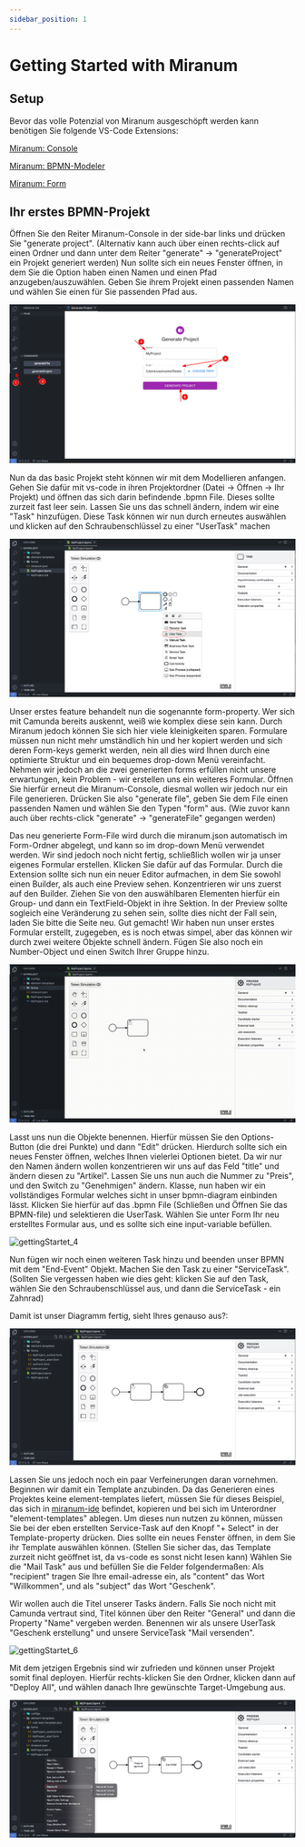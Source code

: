 ```yaml
---
sidebar_position: 1
---
```


# Getting Started with Miranum

## Setup
Bevor das volle Potenzial von Miranum ausgeschöpft werden kann benötigen Sie folgende VS-Code Extensions:

[Miranum: Console](https://marketplace.visualstudio.com/items?itemName=miragon-gmbh.miranum-console)

[Miranum: BPMN-Modeler](https://marketplace.visualstudio.com/items?itemName=miragon-gmbh.vs-code-bpmn-modeler)

[Miranum: Form](https://marketplace.visualstudio.com/items?itemName=miragon-gmbh.vs-code-vuetify-jsonschema-builder)


## Ihr erstes BPMN-Projekt
Öffnen Sie den Reiter Miranum-Console in der side-bar links und drücken Sie "generate project". 
(Alternativ kann auch über einen rechts-click auf einen Ordner und dann unter dem Reiter "generate" -> "generateProject" ein Projekt generiert werden)
Nun sollte sich ein neues Fenster öffnen, in dem Sie die Option haben einen Namen und einen Pfad anzugeben/auszuwählen.
Geben Sie ihrem Projekt einen passenden Namen und wählen Sie einen für Sie passenden Pfad aus.

![gettingStartet_1](img/gettingStartet_step1.png)

Nun da das basic Projekt steht können wir mit dem Modellieren anfangen. 
Gehen Sie dafür mit vs-code in ihren Projektordner (Datei -> Öffnen -> Ihr Projekt) und öffnen das sich darin befindende .bpmn File.
Dieses sollte zurzeit fast leer sein. Lassen Sie uns das schnell ändern, indem wir eine "Task" hinzufügen.
Diese Task können wir nun durch erneutes auswählen und klicken auf den Schraubenschlüssel zu einer "UserTask" machen

![gettingStartet_2](img/gettingStartet_step2.png)

Unser erstes feature behandelt nun die sogenannte form-property.
Wer sich mit Camunda bereits auskennt, weiß wie komplex diese sein kann.
Durch Miranum jedoch können Sie sich hier viele kleinigkeiten sparen. 
Formulare müssen nun nicht mehr umständlich hin und her kopiert werden und sich deren Form-keys gemerkt werden, 
nein all dies wird Ihnen durch eine optimierte Struktur und ein bequemes drop-down Menü vereinfacht.
Nehmen wir jedoch an die zwei generierten forms erfüllen nicht unsere erwartungen, kein Problem - wir erstellen uns ein weiteres Formular.
Öffnen Sie hierfür erneut die Miranum-Console, diesmal wollen wir jedoch nur ein File generieren. Drücken Sie also "generate file", 
geben Sie dem File einen passenden Namen und wählen Sie den Typen "form" aus. 
(Wie zuvor kann auch über rechts-click "generate" -> "generateFile" gegangen werden)

Das neu generierte Form-File wird durch die miranum.json automatisch im Form-Ordner abgelegt, und kann so im drop-down Menü verwendet werden.
Wir sind jedoch noch nicht fertig, schließlich wollen wir ja unser eigenes Formular erstellen. Klicken Sie dafür auf das Formular.
Durch die Extension sollte sich nun ein neuer Editor aufmachen, in dem Sie sowohl einen Builder, als auch eine Preview sehen.
Konzentrieren wir uns zuerst auf den Builder. Ziehen Sie von den auswählbaren Elementen hierfür ein Group- und dann ein TextField-Objekt in ihre Sektion.
In der Preview sollte sogleich eine Veränderung zu sehen sein, sollte dies nicht der Fall sein, laden Sie bitte die Seite neu.
Gut gemacht! Wir haben nun unser erstes Formular erstellt, zugegeben, es is noch etwas simpel, aber das können wir durch zwei weitere Objekte schnell ändern.
Fügen Sie also noch ein Number-Object und einen Switch Ihrer Gruppe hinzu.

![gettingStartet_3](img/gettingStartet_step3.gif)

Lasst uns nun die Objekte benennen. Hierfür müssen Sie den Options-Button (die drei Punkte) und dann "Edit" drücken.
Hierdurch sollte sich ein neues Fenster öffnen, welches Ihnen vielerlei Optionen bietet.
Da wir nur den Namen ändern wollen konzentrieren wir uns auf das Feld "title" und ändern diesen zu "Artikel".
Lassen Sie uns nun auch die Nummer zu "Preis", und den Switch zu "Genehmigen" ändern.
Klasse, nun haben wir ein vollständiges Formular welches sicht in unser bpmn-diagram einbinden lässt.
Klicken Sie hierfür auf das .bpmn File (Schließen und Öffnen Sie das BPMN-file) und selektieren die UserTask.
Wählen Sie unter Form Ihr neu erstelltes Formular aus, und es sollte sich eine input-variable befüllen.

![gettingStartet_4](img/gettingStartet_step4.gif)

Nun fügen wir noch einen weiteren Task hinzu und beenden unser BPMN mit dem "End-Event" Objekt.
Machen Sie den Task zu einer "ServiceTask". (Sollten Sie vergessen haben wie dies geht: 
klicken Sie auf den Task, wählen Sie den Schraubenschlüssel aus, und dann die ServiceTask - ein Zahnrad)

Damit ist unser Diagramm fertig, sieht Ihres genauso aus?:

![gettingStartet_5](img/gettingStartet_step5.png)

Lassen Sie uns jedoch noch ein paar Verfeinerungen daran vornehmen. 
Beginnen wir damit ein Template anzubinden. Da das Generieren eines Projektes keine element-templates liefert, müssen Sie für dieses Beispiel, das sich in [miranum-ide](https://github.com/FlowSquad/miranum-ide/blob/main/resources/templates/basicTemplates/mail-task-template.json)
befindet, kopieren und bei sich im Unterordner "element-templates" ablegen.
Um dieses nun nutzen zu können, müssen Sie bei der eben erstellten Service-Task auf den Knopf "+ Select" in der Template-property drücken.
Dies sollte ein neues Fenster öffnen, in dem Sie ihr Template auswählen können. (Stellen Sie sicher das, das Template zurzeit nicht geöffnet ist, da vs-code es sonst nicht lesen kann) 
Wählen Sie die "Mail Task" aus und befüllen Sie die Felder folgendermaßen:
Als "recipient" tragen Sie Ihre email-adresse ein, als "content" das Wort "Willkommen", und als "subject" das Wort "Geschenk".

Wir wollen auch die Titel unserer Tasks ändern. 
Falls Sie noch nicht mit Camunda vertraut sind, Titel können über den Reiter "General" und dann die Property "Name" vergeben werden.
Benennen wir als unsere UserTask "Geschenk erstellung" und unsere ServiceTask "Mail versenden".

![gettingStartet_6](img/gettingStartet_step6.gif)

Mit dem jetzigen Ergebnis sind wir zufrieden und können unser Projekt somit final deployen.
Hierfür rechts-klicken Sie den Ordner, klicken dann auf "Deploy All", und wählen danach Ihre gewünschte Target-Umgebung aus.

![gettingStartet_7](img/gettingStartet_step7.png)

